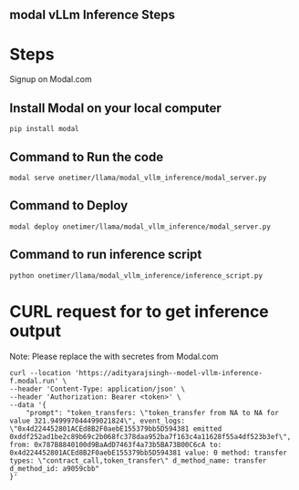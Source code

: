 ## modal vLLm Inference Steps

# Steps

Signup on Modal.com
## Install Modal on your local computer

```
pip install modal
```

## Command to Run the code 

```
modal serve onetimer/llama/modal_vllm_inference/modal_server.py
```

## Command to Deploy

```
modal deploy onetimer/llama/modal_vllm_inference/modal_server.py
```

## Command to run inference script

```
python onetimer/llama/modal_vllm_inference/inference_script.py
```

# CURL request for to get inference output

Note: Please replace the <token> with secretes from Modal.com

```
curl --location 'https://adityarajsingh--model-vllm-inference-f.modal.run' \
--header 'Content-Type: application/json' \
--header 'Authorization: Bearer <token>' \
--data '{
    "prompt": "token_transfers: \"token_transfer from NA to NA for value 321.949997044499021824\", event_logs: \"0x4d224452801ACEd8B2F0aebE155379bb5D594381 emitted 0xddf252ad1be2c89b69c2b068fc378daa952ba7f163c4a11628f55a4df523b3ef\", from: 0x787B8840100d9BaAdD7463f4a73b5BA73B00C6cA to: 0x4d224452801ACEd8B2F0aebE155379bb5D594381 value: 0 method: transfer types: \"contract_call,token_transfer\" d_method_name: transfer d_method_id: a9059cbb"
}'
```
